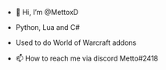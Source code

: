 - 👋 Hi, I’m @MettoxD
- Python, Lua and C#
- Used to do World of Warcraft addons


- 📫 How to reach me via discord Metto#2418

<!---
MettoxD/MettoxD is a ✨ special ✨ repository because its `README.md` (this file) appears on your GitHub profile.
You can click the Preview link to take a look at your changes.
--->

